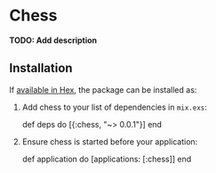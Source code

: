 # Chess

**TODO: Add description**

## Installation

If [available in Hex](https://hex.pm/docs/publish), the package can be installed as:

  1. Add chess to your list of dependencies in `mix.exs`:

        def deps do
          [{:chess, "~> 0.0.1"}]
        end

  2. Ensure chess is started before your application:

        def application do
          [applications: [:chess]]
        end
